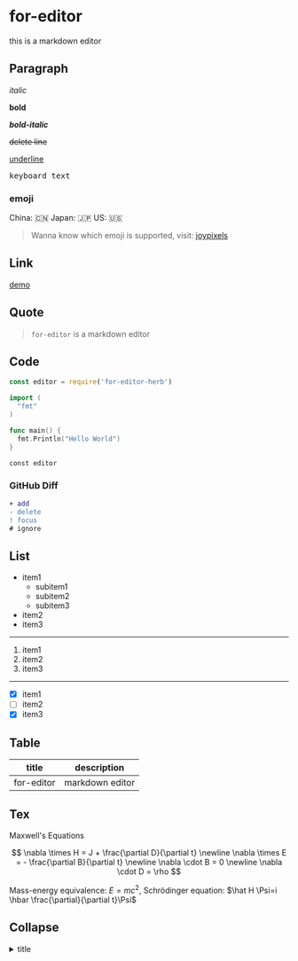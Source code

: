 # for-editor

this is a markdown editor

## Paragraph

*italic*

**bold**

***bold-italic***

~~delete line~~

<u>underline</u>

<kbd>keyboard text</kbd>

### emoji

China: :cn: Japan: :jp: US: :us:

> Wanna know which emoji is supported, visit: [joypixels](https://www.joypixels.com/emoji)

## Link

[demo](https://goer.icu/for-editor-herb/)

## Quote

> `for-editor` is a markdown editor

## Code

```js
const editor = require('for-editor-herb')
```

```go
import (
  "fmt"
)

func main() {
  fmt.Println("Hello World")
}
```

`const editor`

### GitHub Diff

```diff
+ add
- delete
! focus
# ignore
```

## List

- item1
  - subitem1
  - subitem2
  - subitem3
- item2
- item3

---

1. item1
2. item2
3. item3

---

- [x] item1
- [ ] item2
- [x] item3

## Table

| title      | description     |
| ---------- | --------------- |
| for-editor | markdown editor |

## Tex

Maxwell's Equations

$$
\nabla \times H = J + \frac{\partial D}{\partial t} \newline
\nabla \times E = - \frac{\partial B}{\partial t} \newline
\nabla \cdot B = 0 \newline
\nabla \cdot D = \rho
$$

Mass-energy equivalence: $E = mc^2$, Schrödinger equation: $\hat H \Psi=i \hbar \frac{\partial}{\partial t}\Psi$

## Collapse

<details>
<summary>title</summary>

content
</details>
